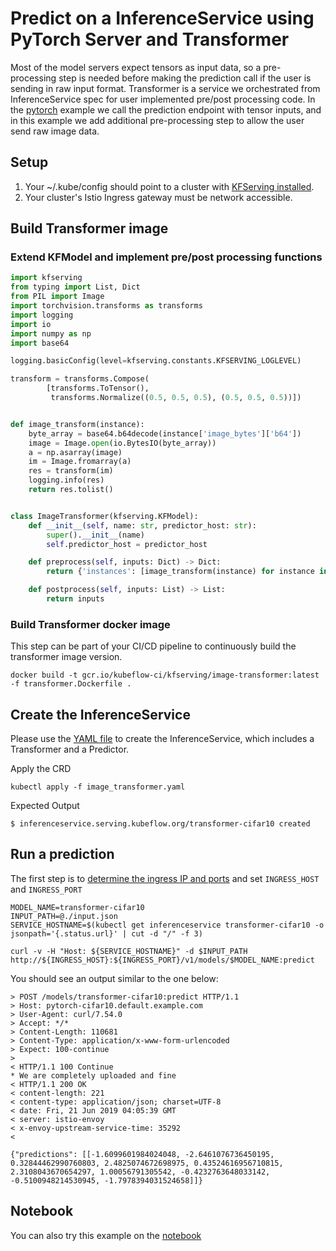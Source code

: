 # Predict on a InferenceService using PyTorch Server and Transformer

Most of the model servers expect tensors as input data, so a pre-processing step is needed before making the prediction call if the user is sending in raw input format. Transformer is a service we orchestrated from InferenceService spec for user implemented pre/post processing code. In the [pytorch](../../pytorch/README.md) example we call the prediction endpoint with tensor inputs, and in this example we add additional pre-processing step to allow the user send raw image data.

## Setup
1. Your ~/.kube/config should point to a cluster with [KFServing installed](https://github.com/kubeflow/kfserving/#install-kfserving).
2. Your cluster's Istio Ingress gateway must be network accessible.

##  Build Transformer image

### Extend KFModel and implement pre/post processing functions
```python
import kfserving
from typing import List, Dict
from PIL import Image
import torchvision.transforms as transforms
import logging
import io
import numpy as np
import base64

logging.basicConfig(level=kfserving.constants.KFSERVING_LOGLEVEL)

transform = transforms.Compose(
        [transforms.ToTensor(),
         transforms.Normalize((0.5, 0.5, 0.5), (0.5, 0.5, 0.5))])


def image_transform(instance):
    byte_array = base64.b64decode(instance['image_bytes']['b64'])
    image = Image.open(io.BytesIO(byte_array))
    a = np.asarray(image)
    im = Image.fromarray(a)
    res = transform(im)
    logging.info(res)
    return res.tolist()


class ImageTransformer(kfserving.KFModel):
    def __init__(self, name: str, predictor_host: str):
        super().__init__(name)
        self.predictor_host = predictor_host

    def preprocess(self, inputs: Dict) -> Dict:
        return {'instances': [image_transform(instance) for instance in inputs['instances']]}

    def postprocess(self, inputs: List) -> List:
        return inputs
```

### Build Transformer docker image
This step can be part of your CI/CD pipeline to continuously build the transformer image version. 
```shell
docker build -t gcr.io/kubeflow-ci/kfserving/image-transformer:latest -f transformer.Dockerfile .
```

## Create the InferenceService
Please use the [YAML file](./image_transformer.yaml) to create the InferenceService, which includes a Transformer and a Predictor.

Apply the CRD
```
kubectl apply -f image_transformer.yaml
```

Expected Output
```
$ inferenceservice.serving.kubeflow.org/transformer-cifar10 created
```

## Run a prediction
The first step is to [determine the ingress IP and ports](../../../../README.md#determine-the-ingress-ip-and-ports) and set `INGRESS_HOST` and `INGRESS_PORT`

```
MODEL_NAME=transformer-cifar10
INPUT_PATH=@./input.json
SERVICE_HOSTNAME=$(kubectl get inferenceservice transformer-cifar10 -o jsonpath='{.status.url}' | cut -d "/" -f 3)

curl -v -H "Host: ${SERVICE_HOSTNAME}" -d $INPUT_PATH http://${INGRESS_HOST}:${INGRESS_PORT}/v1/models/$MODEL_NAME:predict
```

You should see an output similar to the one below:

```
> POST /models/transformer-cifar10:predict HTTP/1.1
> Host: pytorch-cifar10.default.example.com
> User-Agent: curl/7.54.0
> Accept: */*
> Content-Length: 110681
> Content-Type: application/x-www-form-urlencoded
> Expect: 100-continue
> 
< HTTP/1.1 100 Continue
* We are completely uploaded and fine
< HTTP/1.1 200 OK
< content-length: 221
< content-type: application/json; charset=UTF-8
< date: Fri, 21 Jun 2019 04:05:39 GMT
< server: istio-envoy
< x-envoy-upstream-service-time: 35292
< 

{"predictions": [[-1.6099601984024048, -2.6461076736450195, 0.32844462990760803, 2.4825074672698975, 0.43524616956710815, 2.3108043670654297, 1.00056791305542, -0.4232763648033142, -0.5100948214530945, -1.7978394031524658]]}
```

## Notebook

You can also try this example on the [notebook](./kfserving_sdk_transformer.ipynb)
